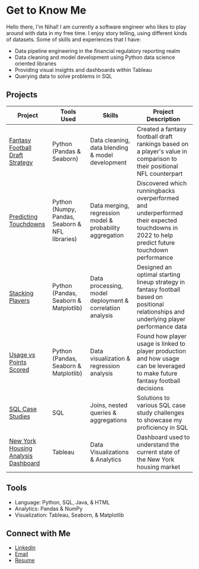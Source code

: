 # Get to Know Me

Hello there, I'm Nihal! I am currently a software engineer who likes to play around with data in my free time. I enjoy story telling, using different kinds of datasets. Some of skills and experiences that I have:

- Data pipeline engineering in the financial regulatory reporting realm
- Data cleaning and model development using Python data science oriented libraries
- Providing visual insights and dashboards within Tableau
- Querying data to solve problems in SQL


## Projects
| Project | Tools Used | Skills | Project Description | 
|---|---|---|---|
|[Fantasy Football Draft Strategy](https://github.com/NihalSidhu/Value-Over-Replacement-FF-Strategy)|Python (Pandas & Seaborn)|Data cleaning, data blending & model development| Created a fantasy football draft rankings based on a player's value in comparison to their positional NFL counterpart |
|[Predicting Touchdowns](https://github.com/NihalSidhu/Runningback-Touchdown-Regression) |Python (Numpy, Pandas, Seaborn & NFL libraries)|Data merging, regression model & probability aggregation|Discovered which runningbacks overperformed and underperformed their expected touchdowns in 2022 to help predict future touchdown performance|
|[Stacking Players](https://github.com/NihalSidhu/Stacking-Players)|Python (Pandas, Seaborn & Matplotlib)|Data processing, model deployment & correlation analysis| Designed an optimal starting lineup strategy in fantasy football based on positional relationships and underlying player performance data|
|[Usage vs Points Scored](https://github.com/NihalSidhu/Usage-vs-Points)|Python (Pandas, Seaborn & Matplotlib)|Data visualization & regression analysis| Found how player usage is linked to player production and how usage can be leveraged to make future fantasy football decisions|
|[SQL Case Studies](https://github.com/NihalSidhu/Data-with-Danny-SQL-Challenge) |SQL|Joins, nested queries & aggregations| Solutions to various SQL case study challenges to showcase my proficiency in SQL|
|[New York Housing Analysis Dashboard](https://public.tableau.com/app/profile/nihal.sidhu/viz/NYHousingMarketDashboard/NYDashboard?publish=yes) |Tableau|Data Visualizations & Analytics| Dashboard used to understand the current state of the New York housing market|


## Tools 

- Language: Python, SQL, Java, & HTML
- Analytics: Pandas & NumPy
- Visualization: Tableau, Seaborn, & Matplotlib

## Connect with Me

- [Linkedin](https://www.linkedin.com/in/nihal-sidhu/)
- [Email](mailto:nss94@cornell.edu)
- [Resume]()

<!--
**NihalSidhu/NihalSidhu** is a ✨ _special_ ✨ repository because its `README.md` (this file) appears on your GitHub profile.

Here are some ideas to get you started:

- 🔭 I’m currently working on ...
- 🌱 I’m currently learning ...
- 👯 I’m looking to collaborate on ...
- 🤔 I’m looking for help with ...
- 💬 Ask me about ...
- 📫 How to reach me: ...
- 😄 Pronouns: ...
- ⚡ Fun fact: ...
-->
